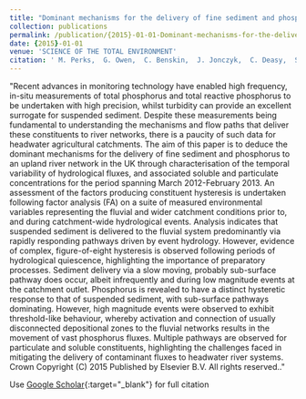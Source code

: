 ```yaml
---
title: "Dominant mechanisms for the delivery of fine sediment and phosphorus to fluvial networks draining grassland dominated headwater catchments"
collection: publications
permalink: /publication/{2015}-01-01-Dominant-mechanisms-for-the-delivery-of-fine-sediment-and-phosphorus-to-fluvial-networks-draining-grassland-dominated-headwater-catchments
date: {2015}-01-01
venue: 'SCIENCE OF THE TOTAL ENVIRONMENT'
citation: ' M. Perks,  G. Owen,  C. Benskin,  J. Jonczyk,  C. Deasy,  S. Burke,  S. Reaney,  P. Haygarth, &quot;Dominant mechanisms for the delivery of fine sediment and phosphorus to fluvial networks draining grassland dominated headwater catchments.&quot; SCIENCE OF THE TOTAL ENVIRONMENT, {2015}.'
---
```

"Recent advances in monitoring technology have enabled high frequency, in-situ measurements of total phosphorus and total reactive phosphorus to be undertaken with high precision, whilst turbidity can provide an excellent surrogate for suspended sediment. Despite these measurements being fundamental to understanding the mechanisms and flow paths that deliver these constituents to river networks, there is a paucity of such data for headwater agricultural catchments. The aim of this paper is to deduce the dominant mechanisms for the delivery of fine sediment and phosphorus to an upland river network in the UK through characterisation of the temporal variability of hydrological fluxes, and associated soluble and particulate concentrations for the period spanning March 2012-February 2013. An assessment of the factors producing constituent hysteresis is undertaken following factor analysis (FA) on a suite of measured environmental variables representing the fluvial and wider catchment conditions prior to, and during catchment-wide hydrological events. Analysis indicates that suspended sediment is delivered to the fluvial system predominantly via rapidly responding pathways driven by event hydrology. However, evidence of complex, figure-of-eight hysteresis is observed following periods of hydrological quiescence, highlighting the importance of preparatory processes. Sediment delivery via a slow moving, probably sub-surface pathway does occur, albeit infrequently and during low magnitude events at the catchment outlet. Phosphorus is revealed to have a distinct hysteretic response to that of suspended sediment, with sub-surface pathways dominating. However, high magnitude events were observed to exhibit threshold-like behaviour, whereby activation and connection of usually disconnected depositional zones to the fluvial networks results in the movement of vast phosphorus fluxes. Multiple pathways are observed for particulate and soluble constituents, highlighting the challenges faced in mitigating the delivery of contaminant fluxes to headwater river systems. Crown Copyright (C) 2015 Published by Elsevier B.V. All rights reserved.."

Use [Google Scholar](https://scholar.google.com/scholar?q=Dominant+mechanisms+for+the+delivery+of+fine+sediment+and+phosphorus+to+fluvial+networks+draining+grassland+dominated+headwater+catchments){:target="_blank"} for full citation